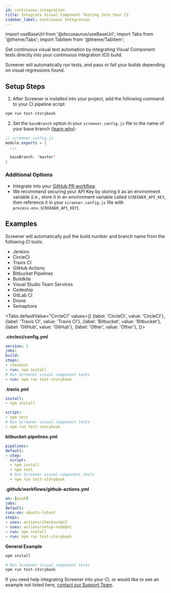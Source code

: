 ```yaml
---
id: continuous-integration
title: Integrate Visual Component Testing Into Your CI
sidebar_label: Continuous Integration
---
```


import useBaseUrl from '@docusaurus/useBaseUrl';
import Tabs from '@theme/Tabs';
import TabItem from '@theme/TabItem';

Get continuous visual test automation by integrating Visual Component tests directly into your continuous integration (CI) build.

Screener will automatically run tests, and pass or fail your builds depending on visual regressions found.

## Setup Steps

1. After Screener is installed into your project, add the following command to your CI pipeline script:

```java
npm run test-storybook
```

2. Set the `baseBranch` option in your `screener.config.js` file to the name of your base branch ([learn why](/visual/component-testing/workflow/baseline-branch)):

```java
// screener.config.js
module.exports = {
  ...

  baseBranch: 'master'
}
```

### Additional Options

- Integrate into your [GitHub PR workflow](/visual/component-testing/integrations/github).
- We recommend securing your API Key by storing it as an environment variable (i.e., store it in an environment variable called `SCREENER_API_KEY`, then reference it in your `screener.config.js` file with `process.env.SCREENER_API_KEY`).

## Examples

Screener will automatically pull the build number and branch name from the following CI tools:

- Jenkins
- CircleCI
- Travis CI
- GitHub Actions
- Bitbucket Pipelines
- Buildkite
- Visual Studio Team Services
- Codeship
- GitLab CI
- Drone
- Semaphore

<Tabs
defaultValue="CircleCI"
values={[
{label: 'CircleCI', value: 'CircleCI'},
{label: 'Travis CI', value: 'Travis CI'},
{label: 'Bitbucket', value: 'Bitbucket'},
{label: 'GitHub', value: 'GitHub'},
{label: 'Other', value: 'Other'},
]}>

<TabItem value="CircleCI">

**.circleci/config.yml**

```yaml
version: 2
jobs:
build:
steps:
- checkout
- run: npm install
# Run Screener visual component tests
- run: npm run test-storybook
```

</TabItem>
<TabItem value="Travis CI">

**.travis.yml**

```yaml
install:
- npm install

script:
- npm test
# Run Screener visual component tests
- npm run test-storybook
```

</TabItem>
<TabItem value="Bitbucket">

**bitbucket-pipelines.yml**

```yaml
pipelines:
default:
- step:
  script:
  - npm install
  - npm test
  # Run Screener visual component tests
  - npm run test-storybook
```

</TabItem>
<TabItem value="GitHub">

**.github/workflows/github-actions.yml**

```yaml
on: [push]
jobs:
default:
runs-on: ubuntu-latest
steps:
- uses: actions/checkout@v2
- uses: actions/setup-node@v1
- run: npm install
- run: npm run test-storybook
```

</TabItem>
<TabItem value="Other">

**General Example**

```bash
npm install

# Run Screener visual component tests
npm run test-storybook
```

</TabItem>
</Tabs>

If you need help integrating Screener into your CI, or would like to see an example not listed here, [contact our Support Team](https://saucelabs.com/training-support).
